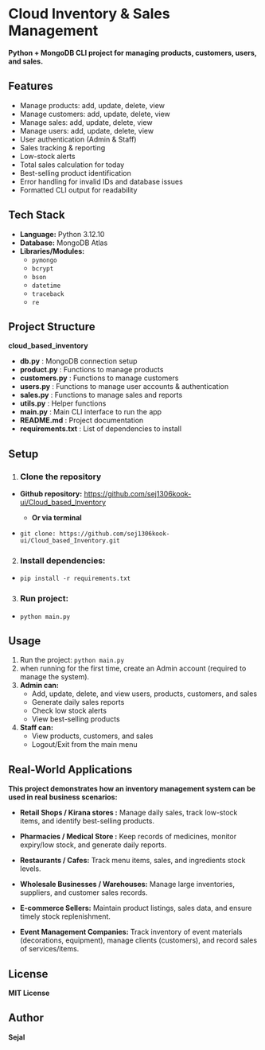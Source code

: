 # Cloud Inventory & Sales Management 
**Python + MongoDB CLI project for managing products, customers, users, and sales.**

## Features
- Manage products: add, update, delete, view
- Manage customers: add, update, delete, view
- Manage sales: add, update, delete, view
- Manage users: add, update, delete, view
- User authentication (Admin & Staff)
- Sales tracking & reporting
- Low-stock alerts
- Total sales calculation for today
- Best-selling product identification
- Error handling for invalid IDs and database issues
- Formatted CLI output for readability

## Tech Stack
- **Language:** Python 3.12.10
- **Database:** MongoDB Atlas
- **Libraries/Modules:** 
  - `pymongo`
  - `bcrypt`
  - `bson`
  - `datetime`
  - `traceback`
  - `re`

## Project Structure
**cloud_based_inventory**
- **db.py** : MongoDB connection setup
- **product.py** : Functions to manage products
- **customers.py** : Functions to manage customers
- **users.py** : Functions to manage user accounts & authentication
- **sales.py** : Functions to manage sales and reports
- **utils.py** : Helper functions 
- **main.py** : Main CLI interface to run the app
- **README.md** : Project documentation
- **requirements.txt** : List of dependencies to install
  
## Setup

1. ### Clone the repository
  - **Github repository:** https://github.com/sej1306kook-ui/Cloud_based_Inventory
    
    -  **Or via terminal**
      
  - `git clone: https://github.com/sej1306kook-ui/Cloud_based_Inventory.git`
2.  ### Install dependencies:
  - `pip install -r requirements.txt`
3.  ### Run project:
  - `python main.py`
 
## Usage
1. Run the project: `python main.py`
2. when running for the first time, create an Admin account (required to manage the system).
3. **Admin can:**
      - Add, update, delete, and view users, products, customers, and sales
      - Generate daily sales reports
      - Check low stock alerts
      - View best-selling products
4. **Staff can:**
      - View products, customers, and sales
      - Logout/Exit from the main menu

## Real-World Applications
**This project demonstrates how an inventory management system can be used in real business scenarios:**

- **Retail Shops / Kirana stores :** Manage daily sales, track low-stock items, and identify best-selling products.
  
- **Pharmacies / Medical Store :** Keep records of medicines, monitor expiry/low stock, and generate daily reports.
 
- **Restaurants / Cafes:** Track menu items, sales, and ingredients stock levels.
 
- **Wholesale Businesses / Warehouses:** Manage large inventories, suppliers, and customer sales records.
 
- **E-commerce Sellers:** Maintain product listings, sales data, and ensure timely stock replenishment.

- **Event Management Companies:** Track inventory of event materials (decorations, equipment), manage clients (customers), and record sales of services/items.
  
## License
 **MIT License**

## Author
 **Sejal**
